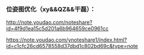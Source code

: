 ### 位姿图优化（xy&&QZ&&干磊）：

http://note.youdao.com/noteshare?id=4f9d1ea15c5d201a6b964659ce0961cc

https://note.youdao.com/ynoteshare1/index.html?id=c1cfc26cd6578558d37dbd1c802bd69c&type=note
